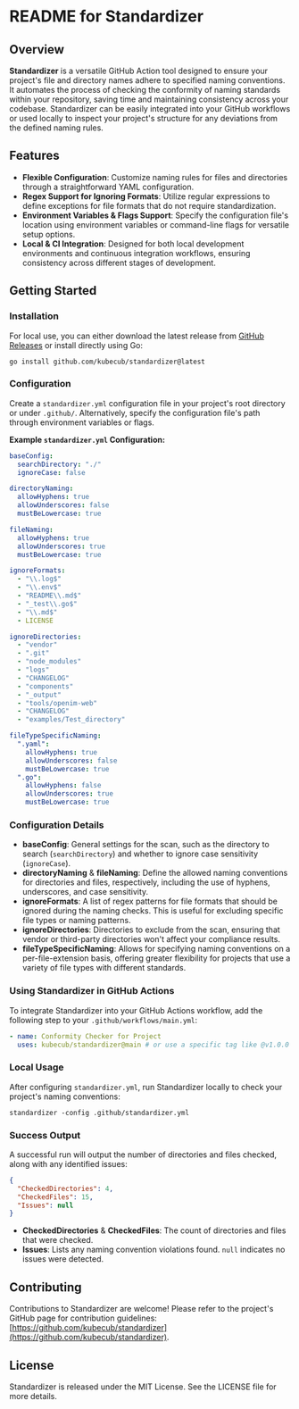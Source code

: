 # README for Standardizer

## Overview

**Standardizer** is a versatile GitHub Action tool designed to ensure your project's file and directory names adhere to specified naming conventions. It automates the process of checking the conformity of naming standards within your repository, saving time and maintaining consistency across your codebase. Standardizer can be easily integrated into your GitHub workflows or used locally to inspect your project's structure for any deviations from the defined naming rules.

## Features

- **Flexible Configuration**: Customize naming rules for files and directories through a straightforward YAML configuration.
- **Regex Support for Ignoring Formats**: Utilize regular expressions to define exceptions for file formats that do not require standardization.
- **Environment Variables & Flags Support**: Specify the configuration file's location using environment variables or command-line flags for versatile setup options.
- **Local & CI Integration**: Designed for both local development environments and continuous integration workflows, ensuring consistency across different stages of development.

## Getting Started

### Installation

For local use, you can either download the latest release from [GitHub Releases](https://github.com/kubecub/standardizer/releases/) or install directly using Go:

```shell
go install github.com/kubecub/standardizer@latest
```

### Configuration

Create a `standardizer.yml` configuration file in your project's root directory or under `.github/`. Alternatively, specify the configuration file's path through environment variables or flags.

**Example `standardizer.yml` Configuration:**

```yaml
baseConfig:
  searchDirectory: "./"
  ignoreCase: false

directoryNaming:
  allowHyphens: true
  allowUnderscores: false
  mustBeLowercase: true

fileNaming:
  allowHyphens: true
  allowUnderscores: true
  mustBeLowercase: true

ignoreFormats:
  - "\\.log$"
  - "\\.env$"
  - "README\\.md$"
  - "_test\\.go$"
  - "\\.md$"
  - LICENSE

ignoreDirectories:
  - "vendor"
  - ".git"
  - "node_modules"
  - "logs"
  - "CHANGELOG"
  - "components"
  - "_output"
  - "tools/openim-web"
  - "CHANGELOG"
  - "examples/Test_directory"

fileTypeSpecificNaming:
  ".yaml":
    allowHyphens: true
    allowUnderscores: false
    mustBeLowercase: true
  ".go":
    allowHyphens: false
    allowUnderscores: true
    mustBeLowercase: true
```

### Configuration Details

- **baseConfig**: General settings for the scan, such as the directory to search (`searchDirectory`) and whether to ignore case sensitivity (`ignoreCase`).
- **directoryNaming** & **fileNaming**: Define the allowed naming conventions for directories and files, respectively, including the use of hyphens, underscores, and case sensitivity.
- **ignoreFormats**: A list of regex patterns for file formats that should be ignored during the naming checks. This is useful for excluding specific file types or naming patterns.
- **ignoreDirectories**: Directories to exclude from the scan, ensuring that vendor or third-party directories won't affect your compliance results.
- **fileTypeSpecificNaming**: Allows for specifying naming conventions on a per-file-extension basis, offering greater flexibility for projects that use a variety of file types with different standards.

### Using Standardizer in GitHub Actions

To integrate Standardizer into your GitHub Actions workflow, add the following step to your `.github/workflows/main.yml`:

```yaml
- name: Conformity Checker for Project
  uses: kubecub/standardizer@main # or use a specific tag like @v1.0.0
```

### Local Usage

After configuring `standardizer.yml`, run Standardizer locally to check your project's naming conventions:

```shell
standardizer -config .github/standardizer.yml
```

### Success Output

A successful run will output the number of directories and files checked, along with any identified issues:

```json
{
  "CheckedDirectories": 4,
  "CheckedFiles": 15,
  "Issues": null
}
```

- **CheckedDirectories** & **CheckedFiles**: The count of directories and files that were checked.
- **Issues**: Lists any naming convention violations found. `null` indicates no issues were detected.

## Contributing

Contributions to Standardizer are welcome! Please refer to the project's GitHub page for contribution guidelines: [https://github.com/kubecub/standardizer](https://github.com/kubecub/standardizer).

## License

Standardizer is released under the MIT License. See the LICENSE file for more details.
